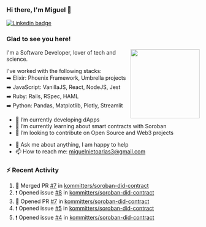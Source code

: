 ### Hi there, I'm Miguel 👋

<a href="https://linkedin.com/in/miguelnietoa/" target="_blank" rel="noopener noreferrer">
  <img src="https://img.shields.io/badge/-LinkedIn-0e76a8?style=flat-square&logo=Linkedin&logoColor=white" alt="Linkedin badge">
</a>
<!-- [![Website Badge](https://img.shields.io/badge/Website-3b5998?style=flat-square&logo=google-chrome&logoColor=white)](#notavailablenow#) 

<img src="https://i.imgur.com/tbrLrt5.gif" width=400 alt="Coding GIF" align="right"/>
-->


### Glad to see you here!
<a href="https://github.com/miguelnietoa"><img src="https://github-readme-stats-git-masterrstaa-rickstaa.vercel.app/api?username=miguelnietoa&show_icons=true&hide_border=true&count_private=true&include_all_commits=true&theme=tokyonight" height="180em" align="right"/></a>
I'm a Software Developer, lover of tech and science. 

I've worked with the following stacks:\
➡️ Elixir: Phoenix Framework, Umbrella projects\
➡️ JavaScript: VanillaJS, React, NodeJS, Jest\
➡️ Ruby: Rails, RSpec, HAML\
➡️ Python: Pandas, Matplotlib, Plotly, Streamlit

- 🔭 I’m currently developing dApps
- 🌱 I’m currently learning about smart contracts with Soroban
- 👯 I’m looking to contribute on Open Source and Web3 projects
<!-- 
- 😄 I just finished a Machine Learning course! 
- 🤔 I’m looking for help with ...
-->
- 💬 Ask me about anything, I am happy to help
- 📫 How to reach me: miguelnietoarias3@gmail.com


### ⚡ Recent Activity

<!--START_SECTION:activity-->
1. 🎉 Merged PR [#7](https://github.com/kommitters/soroban-did-contract/pull/7) in [kommitters/soroban-did-contract](https://github.com/kommitters/soroban-did-contract)
2. ❗ Opened issue [#8](https://github.com/kommitters/soroban-did-contract/issues/8) in [kommitters/soroban-did-contract](https://github.com/kommitters/soroban-did-contract)
3. 💪 Opened PR [#7](https://github.com/kommitters/soroban-did-contract/pull/7) in [kommitters/soroban-did-contract](https://github.com/kommitters/soroban-did-contract)
4. ❗ Opened issue [#5](https://github.com/kommitters/soroban-did-contract/issues/5) in [kommitters/soroban-did-contract](https://github.com/kommitters/soroban-did-contract)
5. ❗ Opened issue [#4](https://github.com/kommitters/soroban-did-contract/issues/4) in [kommitters/soroban-did-contract](https://github.com/kommitters/soroban-did-contract)
<!--END_SECTION:activity-->
